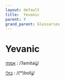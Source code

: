 ```yaml
---
layout: default
title:  Yevanic
parent: Y
grand_parent: Glossaries
---
```


# Yevanic


[אמתי](https://en.wiktionary.org/wiki/?curid=7710122)
: /ʔamitaiʝ/

[בולי](https://en.wiktionary.org/wiki/?curid=7710095)
: /(ᵐ)boliʝ/

